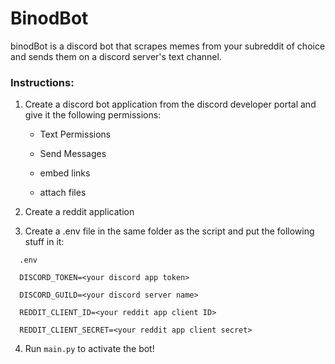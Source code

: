 # BinodBot
binodBot is a discord bot that scrapes memes from your subreddit of choice and sends them on a discord server's text channel.




### Instructions:

1. Create a discord bot application from the discord developer portal and give it the following permissions:

    - Text Permissions
  
    - Send Messages
  
    - embed links
  
    - attach files



2. Create a reddit application

3. Create a .env file in the same folder as the script and put the following stuff in it:

```
  .env

  DISCORD_TOKEN=<your discord app token>  
  
  DISCORD_GUILD=<your discord server name>  
  
  REDDIT_CLIENT_ID=<your reddit app client ID>  
  
  REDDIT_CLIENT_SECRET=<your reddit app client secret>
```

4. Run `main.py` to activate the bot!

